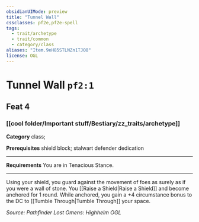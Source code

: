 ```yaml
---
obsidianUIMode: preview
title: "Tunnel Wall"
cssclasses: pf2e,pf2e-spell
tags:
  - trait/archetype
  - trait/common
  - category/class
aliases: "Item.9eH85STLNZn1TJO8"
license: OGL
---
```

# Tunnel Wall `pf2:1`
## Feat 4
### [[cool folder/Important stuff/Bestiary/zz_traits/archetype]]

**Category** class; 



**Prerequisites** shield block; stalwart defender dedication
* * *
**Requirements** You are in Tenacious Stance.

* * *

Using your shield, you guard against the movement of foes as surely as if you were a wall of stone. You [[Raise a Shield|Raise a Shield]] and become anchored for 1 round. While anchored, you gain a +4 circumstance bonus to the DC to [[Tumble Through|Tumble Through]] your space.

*Source: Pathfinder Lost Omens: Highhelm*
*OGL*